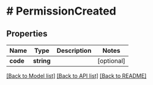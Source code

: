 # # PermissionCreated

## Properties

Name | Type | Description | Notes
------------ | ------------- | ------------- | -------------
**code** | **string** |  | [optional] 

[[Back to Model list]](../../README.md#documentation-for-models) [[Back to API list]](../../README.md#documentation-for-api-endpoints) [[Back to README]](../../README.md)


